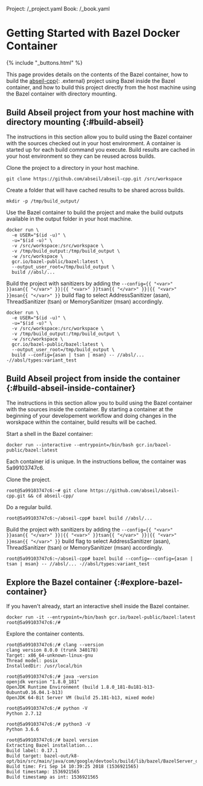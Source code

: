 Project: /_project.yaml
Book: /_book.yaml

# Getting Started with Bazel Docker Container

{% include "_buttons.html" %}

This page provides details on the contents of the Bazel container, how to build
the [abseil-cpp](https://github.com/abseil/abseil-cpp){: .external} project using Bazel
inside the Bazel container, and how to build this project directly
from the host machine using the Bazel container with directory mounting.

## Build Abseil project from your host machine with directory mounting {:#build-abseil}

The instructions in this section allow you to build using the Bazel container
with the sources checked out in your host environment. A container is started up
for each build command you execute. Build results are cached in your host
environment so they can be reused across builds.

Clone the project to a directory in your host machine.

```posix-terminal
git clone https://github.com/abseil/abseil-cpp.git /src/workspace
```

Create a folder that will have cached results to be shared across builds.

```posix-terminal
mkdir -p /tmp/build_output/
```

Use the Bazel container to build the project and make the build
outputs available in the output folder in your host machine.

```posix-terminal
docker run \
  -e USER="$(id -u)" \
  -u="$(id -u)" \
  -v /src/workspace:/src/workspace \
  -v /tmp/build_output:/tmp/build_output \
  -w /src/workspace \
  gcr.io/bazel-public/bazel:latest \
  --output_user_root=/tmp/build_output \
  build //absl/...
```

Build the project with sanitizers by adding the `--config={{ "<var>" }}asan{{ "</var>" }}|{{ "<var>" }}tsan{{ "</var>" }}|{{ "<var>" }}msan{{ "</var>" }}` build
flag to select AddressSanitizer (asan), ThreadSanitizer (tsan) or
MemorySanitizer (msan) accordingly.

```posix-terminal
docker run \
  -e USER="$(id -u)" \
  -u="$(id -u)" \
  -v /src/workspace:/src/workspace \
  -v /tmp/build_output:/tmp/build_output \
  -w /src/workspace \
  gcr.io/bazel-public/bazel:latest \
  --output_user_root=/tmp/build_output \
  build --config={asan | tsan | msan} -- //absl/... -//absl/types:variant_test
```

## Build Abseil project from inside the container {:#build-abseil-inside-container}

The instructions in this section allow you to build using the Bazel container
with the sources inside the container. By starting a container at the beginning
of your developement workflow and doing changes in the worskpace within the
container, build results will be cached.

Start a shell in the Bazel container:

```posix-terminal
docker run --interactive --entrypoint=/bin/bash gcr.io/bazel-public/bazel:latest
```

Each container id is unique. In the instructions bellow, the container was 5a99103747c6.

Clone the project.

```posix-terminal
root@5a99103747c6:~# git clone https://github.com/abseil/abseil-cpp.git && cd abseil-cpp/
```

Do a regular build.

```posix-terminal
root@5a99103747c6:~/abseil-cpp# bazel build //absl/...
```

Build the project with sanitizers by adding the `--config={{ "<var>" }}asan{{ "</var>" }}|{{ "<var>" }}tsan{{ "</var>" }}|{{ "<var>" }}msan{{ "</var>" }}`
build flag to select AddressSanitizer (asan), ThreadSanitizer (tsan) or
MemorySanitizer (msan) accordingly.

```posix-terminal
root@5a99103747c6:~/abseil-cpp# bazel build --config=--config={asan | tsan | msan} -- //absl/... -//absl/types:variant_test
```

## Explore the Bazel container {:#explore-bazel-container}

If you haven't already, start an interactive shell inside the Bazel container.

```posix-terminal
docker run -it --entrypoint=/bin/bash gcr.io/bazel-public/bazel:latest
root@5a99103747c6:/#
```

Explore the container contents.

```posix-terminal
root@5a99103747c6:/# clang --version
clang version 8.0.0 (trunk 340178)
Target: x86_64-unknown-linux-gnu
Thread model: posix
InstalledDir: /usr/local/bin

root@5a99103747c6:/# java -version
openjdk version "1.8.0_181"
OpenJDK Runtime Environment (build 1.8.0_181-8u181-b13-0ubuntu0.16.04.1-b13)
OpenJDK 64-Bit Server VM (build 25.181-b13, mixed mode)

root@5a99103747c6:/# python -V
Python 2.7.12

root@5a99103747c6:/# python3 -V
Python 3.6.6

root@5a99103747c6:/# bazel version
Extracting Bazel installation...
Build label: 0.17.1
Build target: bazel-out/k8-opt/bin/src/main/java/com/google/devtools/build/lib/bazel/BazelServer_deploy.jar
Build time: Fri Sep 14 10:39:25 2018 (1536921565)
Build timestamp: 1536921565
Build timestamp as int: 1536921565
```
